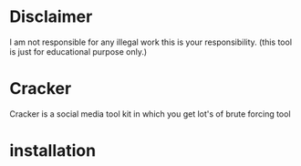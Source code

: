 # Disclaimer
I am not responsible for any illegal work this is your responsibility. (this tool is just for educational purpose only.)
# Cracker
Cracker is a social media tool kit in which you get lot's of brute forcing tool
# installation 

